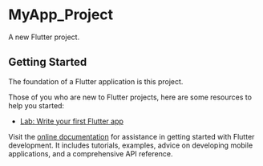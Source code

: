 # MyApp_Project

A new Flutter project.

## Getting Started

The foundation of a Flutter application is this project.

Those of you who are new to Flutter projects, here are some resources to help you started:

- [Lab: Write your first Flutter app](https://docs.flutter.dev/get-started/codelab)

Visit the [online documentation](https://docs.flutter.dev/) for assistance in getting started with Flutter development. It includes tutorials, examples, advice on developing mobile applications, and a comprehensive API reference.
